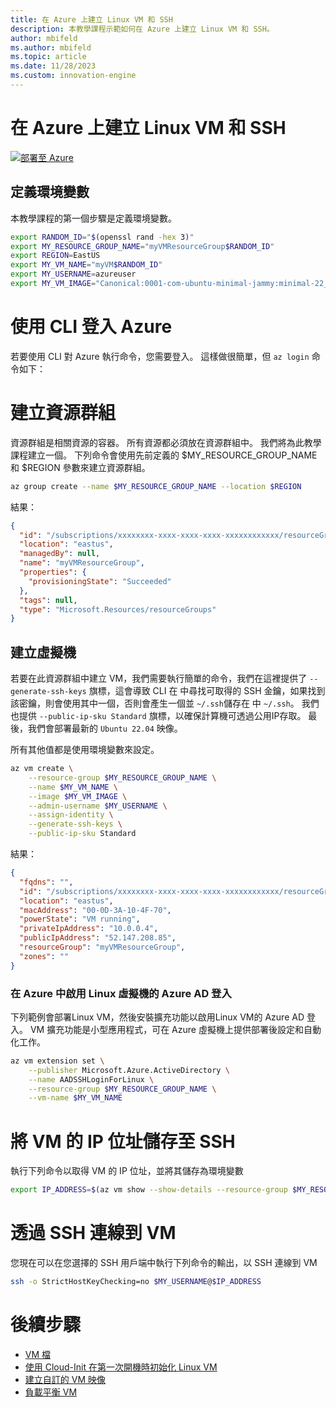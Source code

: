 ```yaml
---
title: 在 Azure 上建立 Linux VM 和 SSH
description: 本教學課程示範如何在 Azure 上建立 Linux VM 和 SSH。
author: mbifeld
ms.author: mbifeld
ms.topic: article
ms.date: 11/28/2023
ms.custom: innovation-engine
---
```


# 在 Azure 上建立 Linux VM 和 SSH

[![部署至 Azure](https://aka.ms/deploytoazurebutton)](https://portal.azure.com/#view/Microsoft_Azure_CloudNative/SubscriptionSelectionPage.ReactView/tutorialKey/CreateLinuxVMAndSSH)


## 定義環境變數

本教學課程的第一個步驟是定義環境變數。

```bash
export RANDOM_ID="$(openssl rand -hex 3)"
export MY_RESOURCE_GROUP_NAME="myVMResourceGroup$RANDOM_ID"
export REGION=EastUS
export MY_VM_NAME="myVM$RANDOM_ID"
export MY_USERNAME=azureuser
export MY_VM_IMAGE="Canonical:0001-com-ubuntu-minimal-jammy:minimal-22_04-lts-gen2:latest"
```

# 使用 CLI 登入 Azure

若要使用 CLI 對 Azure 執行命令，您需要登入。 這樣做很簡單，但 `az login` 命令如下：

# 建立資源群組

資源群組是相關資源的容器。 所有資源都必須放在資源群組中。 我們將為此教學課程建立一個。 下列命令會使用先前定義的 $MY_RESOURCE_GROUP_NAME 和 $REGION 參數來建立資源群組。

```bash
az group create --name $MY_RESOURCE_GROUP_NAME --location $REGION
```

結果：

<!-- expected_similarity=0.3 -->
```json   
{
  "id": "/subscriptions/xxxxxxxx-xxxx-xxxx-xxxx-xxxxxxxxxxxx/resourceGroups/myVMResourceGroup",
  "location": "eastus",
  "managedBy": null,
  "name": "myVMResourceGroup",
  "properties": {
    "provisioningState": "Succeeded"
  },
  "tags": null,
  "type": "Microsoft.Resources/resourceGroups"
}
```

## 建立虛擬機

若要在此資源群組中建立 VM，我們需要執行簡單的命令，我們在這裡提供了 `--generate-ssh-keys` 旗標，這會導致 CLI 在 中尋找可取得的 SSH 金鑰，如果找到該密鑰，則會使用其中一個，否則會產生一個並 `~/.ssh`儲存在 中 `~/.ssh`。 我們也提供 `--public-ip-sku Standard` 旗標，以確保計算機可透過公用IP存取。 最後，我們會部署最新的 `Ubuntu 22.04` 映像。 

所有其他值都是使用環境變數來設定。

```bash
az vm create \
    --resource-group $MY_RESOURCE_GROUP_NAME \
    --name $MY_VM_NAME \
    --image $MY_VM_IMAGE \
    --admin-username $MY_USERNAME \
    --assign-identity \
    --generate-ssh-keys \
    --public-ip-sku Standard
```

結果：

<!-- expected_similarity=0.3 -->
```json
{
  "fqdns": "",
  "id": "/subscriptions/xxxxxxxx-xxxx-xxxx-xxxx-xxxxxxxxxxxx/resourceGroups/myVMResourceGroup/providers/Microsoft.Compute/virtualMachines/myVM",
  "location": "eastus",
  "macAddress": "00-0D-3A-10-4F-70",
  "powerState": "VM running",
  "privateIpAddress": "10.0.0.4",
  "publicIpAddress": "52.147.208.85",
  "resourceGroup": "myVMResourceGroup",
  "zones": ""
}
```

### 在 Azure 中啟用 Linux 虛擬機的 Azure AD 登入

下列範例會部署Linux VM，然後安裝擴充功能以啟用Linux VM的 Azure AD 登入。 VM 擴充功能是小型應用程式，可在 Azure 虛擬機上提供部署後設定和自動化工作。

```bash
az vm extension set \
    --publisher Microsoft.Azure.ActiveDirectory \
    --name AADSSHLoginForLinux \
    --resource-group $MY_RESOURCE_GROUP_NAME \
    --vm-name $MY_VM_NAME
```

# 將 VM 的 IP 位址儲存至 SSH
執行下列命令以取得 VM 的 IP 位址，並將其儲存為環境變數

```bash
export IP_ADDRESS=$(az vm show --show-details --resource-group $MY_RESOURCE_GROUP_NAME --name $MY_VM_NAME --query publicIps --output tsv)
```

# 透過 SSH 連線到 VM

<!--## Export the SSH configuration for use with SSH clients that support OpenSSH & SSH into the VM.
Login to Azure Linux VMs with Azure AD supports exporting the OpenSSH certificate and configuration. That means you can use any SSH clients that support OpenSSH-based certificates to sign in through Azure AD. The following example exports the configuration for all IP addresses assigned to the VM:-->

<!--
```bash
yes | az ssh config --file ~/.ssh/config --name $MY_VM_NAME --resource-group $MY_RESOURCE_GROUP_NAME
```
-->

您現在可以在您選擇的 SSH 用戶端中執行下列命令的輸出，以 SSH 連線到 VM

```bash
ssh -o StrictHostKeyChecking=no $MY_USERNAME@$IP_ADDRESS
```

# 後續步驟

* [VM 檔](https://learn.microsoft.com/azure/virtual-machines/)
* [使用 Cloud-Init 在第一次開機時初始化 Linux VM](https://learn.microsoft.com/azure/virtual-machines/linux/tutorial-automate-vm-deployment)
* [建立自訂的 VM 映像](https://learn.microsoft.com/azure/virtual-machines/linux/tutorial-custom-images)
* [負載平衡 VM](https://learn.microsoft.com/azure/load-balancer/quickstart-load-balancer-standard-public-cli)
